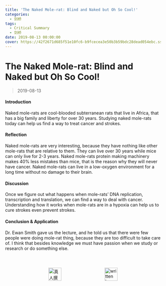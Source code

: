 ```yaml
---
title: 'The Naked Mole-rat: Blind and Naked but Oh So Cool!'
categories:
  - 剑桥
tags:
  - Critical Summary
  - 剑桥
date: 2019-08-13 00:00:00
cover: https://42f2671d685f51e10fc6-b9fcecea3e50b3b59bdc28dead054ebc.ssl.cf5.rackcdn.com/illustrations/science_fqhl.svg
---
```


# The Naked Mole-rat: Blind and Naked but Oh So Cool!

> 2019-08-13

#### Introduction

Naked mole-rats are cool-blooded subterranean rats that live in Africa, that has a big family and liberty for over 30 years. Studying naked mole-rats today can help us find a way to treat cancer and strokes.

#### Reflection

Naked mole-rats are very interesting, because they have nothing like other mole-rats that are relative to them. They can live over 30 years while mice can only live for 2-3 years. Naked mole-rats protein making machinery makes 40% less mistakes than mice, that is the reason why they will never have cancer. Naked mole-rats can live in a low-oxygen environment for a long time without no damage to their brain.

#### Discussion

Once we figure out what happens when mole-rats’ DNA replication, transcription and translation, we can find a way to deal with cancer. Understanding how it works when mole-rats are in a hypoxia can help us to cure strokes even prevent strokes.

#### Conclusion & Application

Dr. Ewan Smith gave us the lecture, and he told us that there were few people were doing mole-rat thing, because they are too difficult to take care of. I think that besides knowledge we must have passion when we study or research or do something else.

<div style="display: flex;align-items: center;justify-content: space-evenly;padding-top: 40px;">
  <img src="https://raw.githubusercontent.com/L1cardo/l1cardo.github.io/blog/themes/butterfly/source/img/notbyai_cn.png" alt="真人撰写" style="height: 42px;">
  <img src="https://raw.githubusercontent.com/L1cardo/l1cardo.github.io/blog/themes/butterfly/source/img/notbyai_en.png" alt="written by human" style="height: 42px;">
</div>
